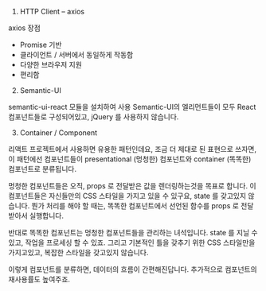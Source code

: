 1. HTTP Client – axios

axios 장점

- Promise 기반
- 클라이언트 / 서버에서 동일하게 작동함
- 다양한 브라우저 지원
- 편리함

2. Semantic-UI

semantic-ui-react 모듈을 설치하여 사용
Semantic-UI의 엘리먼트들이 모두 React 컴포넌트들로 구성되어있고, jQuery 를 사용하지 않습니다.

3. Container / Component

리액트 프로젝트에서 사용하면 유용한 패턴인데요, 조금 더 제대로 된 표현으로 쓰자면, 이 패턴에선 컴포넌트들이 presentational (멍청한) 컴포넌트와 container (똑똑한) 컴포넌트로 분류됩니다.

멍청한 컴포넌트들은 오직, props 로 전달받은 값을 렌더링하는것을 목표로 합니다. 이 컴포넌트들은 자신들만의 CSS 스타일을 가지고 있을 수 있구요, state 를 갖고있지 않습니다. 뭔가 처리를 해야 할 때는, 똑똑한 컴포넌트에서 선언된 함수를 props 로 전달받아서 실행합니다.

반대로 똑똑한 컴포넌트는 멍청한 컴포넌트들을 관리하는 녀석입니다. state 를 지닐 수 있고, 작업을 프로세싱 할 수 있죠. 그리고 기본적인 틀을 갖추기 위한 CSS 스타일만을 가지고있고, 복잡한 스타일을 갖고있지 않습니다.

이렇게 컴포넌트를 분류하면, 데이터의 흐름이 간편해진답니다. 추가적으로 컴포넌트의 재사용률도 높여주죠.